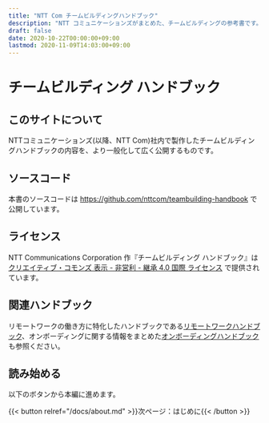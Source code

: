 ```yaml
---
title: "NTT Com チームビルディングハンドブック"
description: "NTT コミュニケーションズがまとめた、チームビルディングの参考書です。"
draft: false
date: 2020-10-22T00:00:00+09:00
lastmod: 2020-11-09T14:03:00+09:00
---
```


# チームビルディング ハンドブック

## このサイトについて

NTTコミュニケーションズ(以降、NTT Com)社内で製作したチームビルディングハンドブックの内容を、より一般化して広く公開するものです。

## ソースコード

本書のソースコードは https://github.com/nttcom/teambuilding-handbook で公開しています。

## ライセンス

NTT Communications Corporation 作『チームビルディング ハンドブック』は [クリエイティブ・コモンズ 表示 - 非営利 - 継承 4.0 国際 ライセンス](http://creativecommons.org/licenses/by-nc-sa/4.0/) で提供されています。

## 関連ハンドブック

リモートワークの働き方に特化したハンドブックである[リモートワークハンドブック](https://nttcom.github.io/remote-work-handbook/)、オンボーディングに関する情報をまとめた[オンボーディングハンドブック](https://nttcom.github.io/onboarding-handbook/)も参照ください。

## 読み始める

以下のボタンから本編に進めます。

{{< button relref="/docs/about.md" >}}次ページ：はじめに{{< /button >}}
